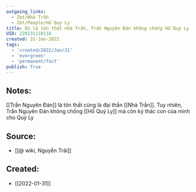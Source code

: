 ```yaml
---
outgoing_links:
  - Zet/Nhà Trần
  - Zet/People/Hồ Quý Ly
title: Dù là tôn thất nhà Trần, Trần Nguyên Đán không chống Hồ Quý Ly
UID: 220131110118
created: 31-Jan-2022
tags:
  - 'created/2022/Jan/31'
  - 'evergreen'
  - 'permanent/fact'
publish: True
---
```

## Notes:
[[Trần Nguyên Đán]] là tôn thất cũng là đại thần [[Nhà Trần]]. Tuy nhiên, Trần Nguyên Đán không chống [[Hồ Quý Ly]] mà còn ký thác con của mình cho Quý Ly

## Source:
- [[@ wiki, Nguyễn Trãi]]



## Created:
- [[2022-01-31]]
